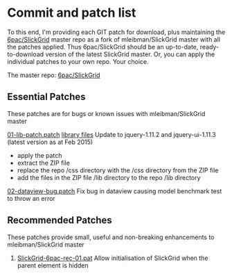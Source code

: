 # Commit and patch list

To this end, I'm providing each GIT patch for download, plus maintaining the [6pac/SlickGrid](https://github.com/6pac/SlickGrid) master repo 
as a fork of mleibman/SlickGrid master with all the patches applied. Thus 6pac/SlickGrid should be an up-to-date, ready-to-download version 
of the latest SlickGrid master. Or, you can apply the individual patches to your own repo. Your choice.

The master repo: [6pac/SlickGrid](https://github.com/6pac/SlickGrid)

Essential Patches
-----------------

These patches are for bugs or known issues with mleibman/SlickGrid master

<a href="01-lib-patch.patch" target="_blank">01-lib-patch.patch</a> 
<a href="SlickGrid-6Pac-Mar-2015-lib-update.zip" target="_blank">library files</a>
Update to jquery-1.11.2 and jquery-ui-1.11.3 (latest version as at Feb 2015)
- apply the patch
- extract the ZIP file
- replace the repo /css directory with the /css directory from the ZIP file
- add the files in the ZIP file /lib directory to the repo /lib directory 

<a href="02-dataview-bug.patch" target="_blank">02-dataview-bug.patch</a> Fix bug in dataview causing model benchmark test to throw an error




Recommended Patches
-------------------

These patches provide small, useful and non-breaking enhancements to mleibman/SlickGrid master

1. [SlickGrid-6pac-rec-01.pat](SlickGrid-6pac-rec-01.pat) Allow initialisation of SlickGrid when the parent element is hidden

